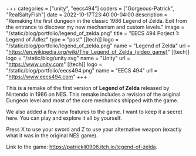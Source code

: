 +++
categories = ["unity", "eecs494"]
coders = ["Gorgeous-Patrick", "RealSaltyFish"]
date = 2022-10-17T23:40:00-04:00
description = "Remaking the first dungeon in the classic 1986 Legend of Zelda. Exit from the entrance to discover my new mechanism and custom levels."
image = "/static/blog/portfolio/legend_of_zelda.png"
title = "EECS 494 Porject 1: Legend of Adlez"
type = "post"
[[tech]]
logo = "/static/blog/portfolio/legend_of_zelda.png"
name = "Legend of Zelda"
url = "https://en.wikipedia.org/wiki/The_Legend_of_Zelda_(video_game)"
[[tech]]
logo = "/static/blog/unity.svg"
name = "Unity"
url = "https://www.unity.com"
[[tech]]
logo = "/static/blog/portfolio/eecs494.png"
name = "EECS 494"
url = "https://www.eecs494.com"
+++

This is a remake of the first version of **Legend of Zelda** released by Nintendo in 1986 on NES. This remake includes a revision of the original Dungeon level and most of the core mechanics shipped with the game. 

We also added a few new features to the game. I want to keep it a secret here. You can play and explore it all by yourself. 

Press X to use your sword and Z to use your alternative weapon (exactly what it was in the original NES game).

Link to the game:
https://patrickli0906.itch.io/legend-of-zelda.
